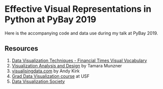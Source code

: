 # Effective Visual Representations in Python at PyBay 2019 

Here is the accompanying code and data use during my talk at PyBay 2019. 

## Resources

1. [Data Visualization Techniques - Financial Times Visual Vocabulary](https://github.com/ft-interactive/chart-doctor/tree/master/visual-vocabulary) 
2. [Visualization Analysis and Design](https://www.cs.ubc.ca/~tmm/vadbook/) by Tamara Munzner
3. [visualisingdata.com](https://www.visualisingdata.com/) by Andy Kirk 
4. [Grad Data Visualization course](https://www.cs.usfca.edu/~apjoshi/cs686-grad-vis) at USF
5. [Data Visualization Society](https://www.datavisualizationsociety.com/)